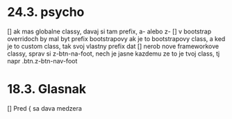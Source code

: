 # 24.3. psycho
[] ak mas globalne classy, davaj si tam prefix, a- alebo z-
[] v bootstrap overridoch by mal byt prefix bootstrapovy ak je to bootstrapovy class, a ked je to custom class, tak svoj vlastny prefix dat
[] nerob nove frameworkove classy, sprav si z-btn-na-foot, nech je jasne kazdemu ze to je tvoj class, tj napr .btn.z-btn-nav-foot


# 18.3. Glasnak
[] Pred { sa dava medzera
